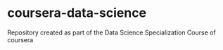 # coursera-data-science
Repository created as part of the Data Science Specialization Course of coursera
